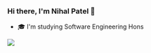 ### Hi there, I'm Nihal Patel 👋
- 🎓 I'm studying Software Engineering Hons


![](https://github-profile-summary-cards.vercel.app/api/cards/profile-details?username=NihalKPatel&theme=monokai)
